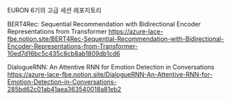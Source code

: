 EURON 6기의 고급 세션 레포지토리

BERT4Rec: Sequential Recommendation with Bidirectional Encoder Representations from Transformer
https://azure-lace-fbe.notion.site/BERT4Rec-Sequential-Recommendation-with-Bidirectional-Encoder-Representations-from-Transformer-10ed7d16bc5c435c8cb8ab1809db1cd6


DialogueRNN: An Attentive RNN for Emotion Detection in Conversations
https://azure-lace-fbe.notion.site/DialogueRNN-An-Attentive-RNN-for-Emotion-Detection-in-Conversations-285bd62c01ab41aea363540018a81eb2
